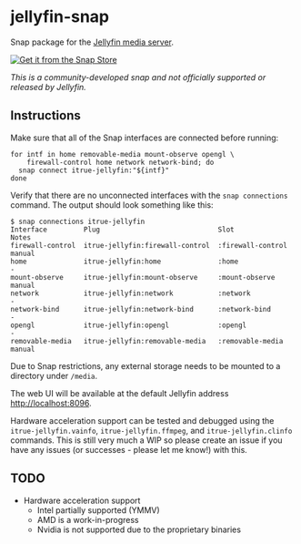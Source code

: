 # jellyfin-snap

Snap package for the [Jellyfin media server](https://jellyfin.org/).

[![Get it from the Snap Store](https://snapcraft.io/static/images/badges/en/snap-store-black.svg)](https://snapcraft.io/itrue-jellyfin)

*This is a community-developed snap and not officially supported or released by Jellyfin.*

## Instructions

Make sure that all of the Snap interfaces are connected before running:

```
for intf in home removable-media mount-observe opengl \
    firewall-control home network network-bind; do
  snap connect itrue-jellyfin:"${intf}"
done
```

Verify that there are no unconnected interfaces with the `snap connections` command. The output should look something like this:

```
$ snap connections itrue-jellyfin
Interface         Plug                             Slot               Notes
firewall-control  itrue-jellyfin:firewall-control  :firewall-control  manual
home              itrue-jellyfin:home              :home              -
mount-observe     itrue-jellyfin:mount-observe     :mount-observe     manual
network           itrue-jellyfin:network           :network           -
network-bind      itrue-jellyfin:network-bind      :network-bind      -
opengl            itrue-jellyfin:opengl            :opengl            -
removable-media   itrue-jellyfin:removable-media   :removable-media   manual
```

Due to Snap restrictions, any external storage needs to be mounted to a directory under `/media`.

The web UI will be available at the default Jellyfin address <http://localhost:8096>.

Hardware acceleration support can be tested and debugged using the `itrue-jellyfin.vainfo`, `itrue-jellyfin.ffmpeg`, and `itrue-jellyfin.clinfo` commands. This is still very much a WIP so please create an issue if you have any issues (or successes - please let me know!) with this.

## TODO

- Hardware acceleration support
  - Intel partially supported (YMMV)
  - AMD is a work-in-progress
  - Nvidia is not supported due to the proprietary binaries
